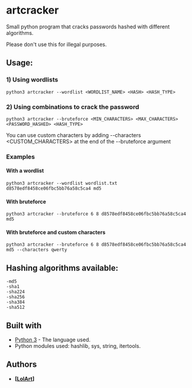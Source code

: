 # artcracker
Small python program that cracks passwords hashed with different algorithms.

Please don't use this for illegal purposes.

## Usage:
### 1) Using wordlists
```
python3 artcracker --wordlist <WORDLIST_NAME> <HASH> <HASH_TYPE>
```
### 2) Using combinations to crack the password
```
python3 artcracker --bruteforce <MIN_CHARACTERS> <MAX_CHARACTERS> <PASSWORD_HASHED> <HASH_TYPE>
```
You can use custom characters by adding --characters <CUSTOM_CHARACTERS> at the end of the --bruteforce argument

### Examples
#### With a wordlist
```
python3 artcracker --wordlist wordlist.txt d8578edf8458ce06fbc5bb76a58c5ca4 md5
```
#### With bruteforce
```
python3 artcracker --bruteforce 6 8 d8578edf8458ce06fbc5bb76a58c5ca4 md5
```
#### With bruteforce and custom characters
```
python3 artcracker --bruteforce 6 8 d8578edf8458ce06fbc5bb76a58c5ca4 md5 --characters qwerty
```

## Hashing algorithms available:
```
-md5
-sha1
-sha224
-sha256
-sha384
-sha512
```


## Built with
* [Python 3](https://www.python.org/downloads/) - The language used.
* Python modules used: hashlib, sys, string, itertools.

## Authors
* **[[LolArt](https://github.com/lilart)]**
